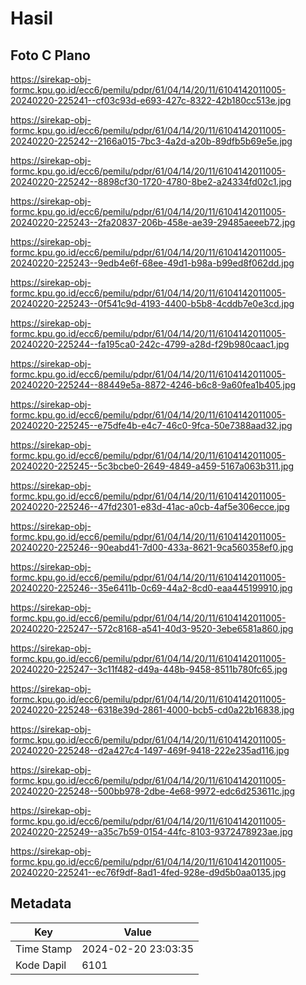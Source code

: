 # Hasil

## Foto C Plano

https://sirekap-obj-formc.kpu.go.id/ecc6/pemilu/pdpr/61/04/14/20/11/6104142011005-20240220-225241--cf03c93d-e693-427c-8322-42b180cc513e.jpg

https://sirekap-obj-formc.kpu.go.id/ecc6/pemilu/pdpr/61/04/14/20/11/6104142011005-20240220-225242--2166a015-7bc3-4a2d-a20b-89dfb5b69e5e.jpg

https://sirekap-obj-formc.kpu.go.id/ecc6/pemilu/pdpr/61/04/14/20/11/6104142011005-20240220-225242--8898cf30-1720-4780-8be2-a24334fd02c1.jpg

https://sirekap-obj-formc.kpu.go.id/ecc6/pemilu/pdpr/61/04/14/20/11/6104142011005-20240220-225243--2fa20837-206b-458e-ae39-29485aeeeb72.jpg

https://sirekap-obj-formc.kpu.go.id/ecc6/pemilu/pdpr/61/04/14/20/11/6104142011005-20240220-225243--9edb4e6f-68ee-49d1-b98a-b99ed8f062dd.jpg

https://sirekap-obj-formc.kpu.go.id/ecc6/pemilu/pdpr/61/04/14/20/11/6104142011005-20240220-225243--0f541c9d-4193-4400-b5b8-4cddb7e0e3cd.jpg

https://sirekap-obj-formc.kpu.go.id/ecc6/pemilu/pdpr/61/04/14/20/11/6104142011005-20240220-225244--fa195ca0-242c-4799-a28d-f29b980caac1.jpg

https://sirekap-obj-formc.kpu.go.id/ecc6/pemilu/pdpr/61/04/14/20/11/6104142011005-20240220-225244--88449e5a-8872-4246-b6c8-9a60fea1b405.jpg

https://sirekap-obj-formc.kpu.go.id/ecc6/pemilu/pdpr/61/04/14/20/11/6104142011005-20240220-225245--e75dfe4b-e4c7-46c0-9fca-50e7388aad32.jpg

https://sirekap-obj-formc.kpu.go.id/ecc6/pemilu/pdpr/61/04/14/20/11/6104142011005-20240220-225245--5c3bcbe0-2649-4849-a459-5167a063b311.jpg

https://sirekap-obj-formc.kpu.go.id/ecc6/pemilu/pdpr/61/04/14/20/11/6104142011005-20240220-225246--47fd2301-e83d-41ac-a0cb-4af5e306ecce.jpg

https://sirekap-obj-formc.kpu.go.id/ecc6/pemilu/pdpr/61/04/14/20/11/6104142011005-20240220-225246--90eabd41-7d00-433a-8621-9ca560358ef0.jpg

https://sirekap-obj-formc.kpu.go.id/ecc6/pemilu/pdpr/61/04/14/20/11/6104142011005-20240220-225246--35e6411b-0c69-44a2-8cd0-eaa445199910.jpg

https://sirekap-obj-formc.kpu.go.id/ecc6/pemilu/pdpr/61/04/14/20/11/6104142011005-20240220-225247--572c8168-a541-40d3-9520-3ebe6581a860.jpg

https://sirekap-obj-formc.kpu.go.id/ecc6/pemilu/pdpr/61/04/14/20/11/6104142011005-20240220-225247--3c11f482-d49a-448b-9458-8511b780fc65.jpg

https://sirekap-obj-formc.kpu.go.id/ecc6/pemilu/pdpr/61/04/14/20/11/6104142011005-20240220-225248--6318e39d-2861-4000-bcb5-cd0a22b16838.jpg

https://sirekap-obj-formc.kpu.go.id/ecc6/pemilu/pdpr/61/04/14/20/11/6104142011005-20240220-225248--d2a427c4-1497-469f-9418-222e235ad116.jpg

https://sirekap-obj-formc.kpu.go.id/ecc6/pemilu/pdpr/61/04/14/20/11/6104142011005-20240220-225248--500bb978-2dbe-4e68-9972-edc6d253611c.jpg

https://sirekap-obj-formc.kpu.go.id/ecc6/pemilu/pdpr/61/04/14/20/11/6104142011005-20240220-225249--a35c7b59-0154-44fc-8103-9372478923ae.jpg

https://sirekap-obj-formc.kpu.go.id/ecc6/pemilu/pdpr/61/04/14/20/11/6104142011005-20240220-225241--ec76f9df-8ad1-4fed-928e-d9d5b0aa0135.jpg


## Metadata

| Key        | Value               |
| ---------- | ------------------- |
| Time Stamp | 2024-02-20 23:03:35 |
| Kode Dapil | 6101                |




